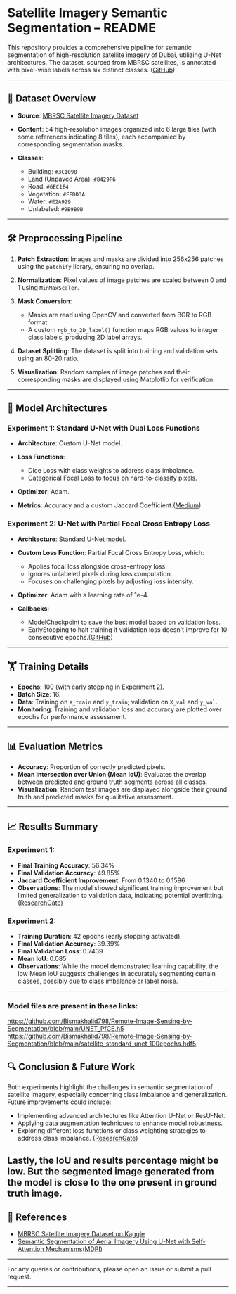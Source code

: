 # Satellite Imagery Semantic Segmentation – README

This repository provides a comprehensive pipeline for semantic segmentation of high-resolution satellite imagery of Dubai, utilizing U-Net architectures. The dataset, sourced from MBRSC satellites, is annotated with pixel-wise labels across six distinct classes. ([GitHub][1])

---

## 📂 Dataset Overview

* **Source**: [MBRSC Satellite Imagery Dataset](https://www.kaggle.com/datasets/muhammadyasirsaleem/satellite-imagery)
* **Content**: 54 high-resolution images organized into 6 large tiles (with some references indicating 8 tiles), each accompanied by corresponding segmentation masks.
* **Classes**:

  * Building: `#3C1098`
  * Land (Unpaved Area): `#8429F6`
  * Road: `#6EC1E4`
  * Vegetation: `#FEDD3A`
  * Water: `#E2A929`
  * Unlabeled: `#9B9B9B`

---

## 🛠️ Preprocessing Pipeline

1. **Patch Extraction**: Images and masks are divided into 256x256 patches using the `patchify` library, ensuring no overlap.
2. **Normalization**: Pixel values of image patches are scaled between 0 and 1 using `MinMaxScaler`.
3. **Mask Conversion**:

   * Masks are read using OpenCV and converted from BGR to RGB format.
   * A custom `rgb_to_2D_label()` function maps RGB values to integer class labels, producing 2D label arrays.
4. **Dataset Splitting**: The dataset is split into training and validation sets using an 80-20 ratio.
5. **Visualization**: Random samples of image patches and their corresponding masks are displayed using Matplotlib for verification.

---

## 🧠 Model Architectures

### Experiment 1: Standard U-Net with Dual Loss Functions

* **Architecture**: Custom U-Net model.
* **Loss Functions**:

  * Dice Loss with class weights to address class imbalance.
  * Categorical Focal Loss to focus on hard-to-classify pixels.
* **Optimizer**: Adam.
* **Metrics**: Accuracy and a custom Jaccard Coefficient.([Medium][2])

### Experiment 2: U-Net with Partial Focal Cross Entropy Loss

* **Architecture**: Standard U-Net model.
* **Custom Loss Function**: Partial Focal Cross Entropy Loss, which:

  * Applies focal loss alongside cross-entropy loss.
  * Ignores unlabeled pixels during loss computation.
  * Focuses on challenging pixels by adjusting loss intensity.
* **Optimizer**: Adam with a learning rate of 1e-4.
* **Callbacks**:

  * ModelCheckpoint to save the best model based on validation loss.
  * EarlyStopping to halt training if validation loss doesn't improve for 10 consecutive epochs.([GitHub][3])

---

## 🏋️ Training Details

* **Epochs**: 100 (with early stopping in Experiment 2).
* **Batch Size**: 16.
* **Data**: Training on `X_train` and `y_train`; validation on `X_val` and `y_val`.
* **Monitoring**: Training and validation loss and accuracy are plotted over epochs for performance assessment.

---

## 📊 Evaluation Metrics

* **Accuracy**: Proportion of correctly predicted pixels.
* **Mean Intersection over Union (Mean IoU)**: Evaluates the overlap between predicted and ground truth segments across all classes.
* **Visualization**: Random test images are displayed alongside their ground truth and predicted masks for qualitative assessment.

---

## 📈 Results Summary

### Experiment 1:

* **Final Training Accuracy**: 56.34%
* **Final Validation Accuracy**: 49.85%
* **Jaccard Coefficient Improvement**: From 0.1340 to 0.1596
* **Observations**: The model showed significant training improvement but limited generalization to validation data, indicating potential overfitting.([ResearchGate][4])

### Experiment 2:

* **Training Duration**: 42 epochs (early stopping activated).
* **Final Validation Accuracy**: 39.39%
* **Final Validation Loss**: 0.7439
* **Mean IoU**: 0.085
* **Observations**: While the model demonstrated learning capability, the low Mean IoU suggests challenges in accurately segmenting certain classes, possibly due to class imbalance or label noise.

---
### Model files are present in these links: 
https://github.com/Bismakhalid798/Remote-Image-Sensing-by-Segmentation/blob/main/UNET_PfCE.h5
https://github.com/Bismakhalid798/Remote-Image-Sensing-by-Segmentation/blob/main/satellite_standard_unet_100epochs.hdf5

## 🔍 Conclusion & Future Work

Both experiments highlight the challenges in semantic segmentation of satellite imagery, especially concerning class imbalance and generalization. Future improvements could include:

* Implementing advanced architectures like Attention U-Net or ResU-Net.
* Applying data augmentation techniques to enhance model robustness.
* Exploring different loss functions or class weighting strategies to address class imbalance. ([ResearchGate][4])

Lastly, the IoU and results percentage might be low. But the segmented image generated from the model is close to the one present in ground truth image. 
---

## 📎 References

* [MBRSC Satellite Imagery Dataset on Kaggle](https://www.kaggle.com/datasets/muhammadyasirsaleem/satellite-imagery)
* [Semantic Segmentation of Aerial Imagery Using U-Net with Self-Attention Mechanisms](https://www.mdpi.com/2076-3417/14/9/3712)([MDPI][5])

---

For any queries or contributions, please open an issue or submit a pull request.

---

[1]: https://github.com/ayushdabra/dubai-satellite-imagery-segmentation?utm_source=chatgpt.com "ayushdabra/dubai-satellite-imagery-segmentation - GitHub"
[2]: https://ueberf.medium.com/creating-a-dataset-of-satellite-images-for-stylegan-training-8eff8fd56e68?utm_source=chatgpt.com "Creating a dataset of satellite images for StyleGAN training"
[3]: https://github.com/ad-1/u-net-aerial-imagery-segmentation?utm_source=chatgpt.com "ad-1/u-net-aerial-imagery-segmentation - GitHub"
[4]: https://www.researchgate.net/publication/390823616_Semantic_Segmentation_of_Satellite_Images_using_2_various_U-Net_Architectures_A_Comparison_Study?utm_source=chatgpt.com "Semantic Segmentation of Satellite Images using 2 various U-Net ..."
[5]: https://www.mdpi.com/2076-3417/14/9/3712?utm_source=chatgpt.com "Semantic Segmentation of Aerial Imagery Using U-Net with Self ..."
